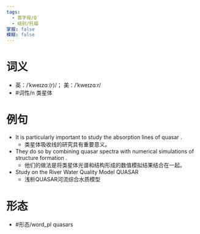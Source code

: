 ```yaml
---
tags:
  - 首字母/Q
  - 级别/托福
掌握: false
模糊: false
---
```

# 词义
- 英：/ˈkweɪzɑː(r)/； 美：/ˈkweɪzɑːr/
- #词性/n  类星体
# 例句
- It is particularly important to study the absorption lines of quasar .
	- 类星体吸收线的研究具有重要意义。
- They do so by combining quasar spectra with numerical simulations of structure formation .
	- 他们的做法是将类星体光谱和结构形成的数值模拟结果结合在一起。
- Study on the River Water Quality Model QUASAR
	- 浅析QUASAR河流综合水质模型
# 形态
- #形态/word_pl quasars
